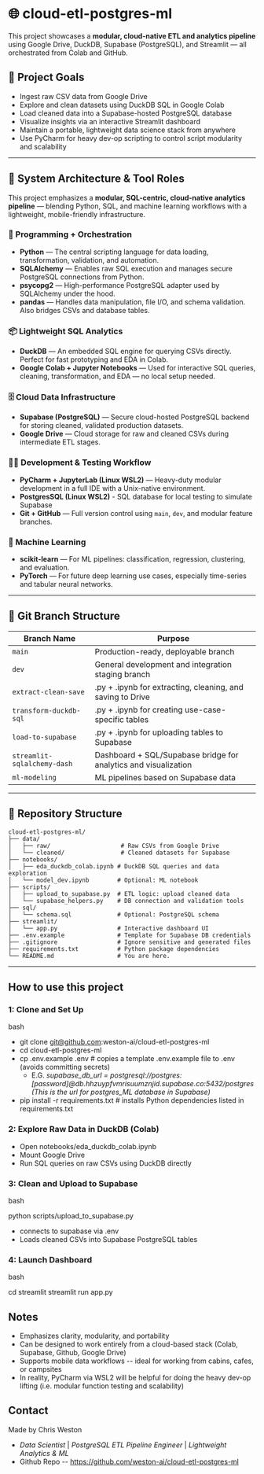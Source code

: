 # 🌐 cloud-etl-postgres-ml

This project showcases a **modular, cloud-native ETL and analytics pipeline** using Google Drive, DuckDB, Supabase (PostgreSQL), and Streamlit — all orchestrated from Colab and GitHub.

## 📌 Project Goals

- Ingest raw CSV data from Google Drive  
- Explore and clean datasets using DuckDB SQL in Google Colab 
- Load cleaned data into a Supabase-hosted PostgreSQL database  
- Visualize insights via an interactive Streamlit dashboard  
- Maintain a portable, lightweight data science stack from anywhere
- Use PyCharm for heavy dev-op scripting to control script modularity and scalability

---

## 🧠 System Architecture & Tool Roles

This project emphasizes a **modular, SQL-centric, cloud-native analytics pipeline** — blending Python, SQL, and machine learning workflows with a lightweight, mobile-friendly infrastructure.

### 🔧 Programming + Orchestration

- **Python** — The central scripting language for data loading, transformation, validation, and automation.  
- **SQLAlchemy** — Enables raw SQL execution and manages secure PostgreSQL connections from Python.  
- **psycopg2** — High-performance PostgreSQL adapter used by SQLAlchemy under the hood.  
- **pandas** — Handles data manipulation, file I/O, and schema validation. Also bridges CSVs and database tables.

### 📦 Lightweight SQL Analytics

- **DuckDB** — An embedded SQL engine for querying CSVs directly. Perfect for fast prototyping and EDA in Colab.  
- **Google Colab + Jupyter Notebooks** — Used for interactive SQL queries, cleaning, transformation, and EDA — no local setup needed.

### 🗄️ Cloud Data Infrastructure

- **Supabase (PostgreSQL)** — Secure cloud-hosted PostgreSQL backend for storing cleaned, validated production datasets.  
- **Google Drive** — Cloud storage for raw and cleaned CSVs during intermediate ETL stages.

### 👨‍💻 Development & Testing Workflow

- **PyCharm + JupyterLab (Linux WSL2)** — Heavy-duty modular development in a full IDE with a Unix-native environment.  
- **PostgresSQL (Linux WSL2)** - SQL database for local testing to simulate Supabase
- **Git + GitHub** — Full version control using `main`, `dev`, and modular feature branches.

### 🧠 Machine Learning

- **scikit-learn** — For ML pipelines: classification, regression, clustering, and evaluation.  
- **PyTorch** — For future deep learning use cases, especially time-series and tabular neural networks.

---

## 🌿 Git Branch Structure

| Branch Name                 | Purpose                                                         |
|-----------------------------|-----------------------------------------------------------------|
| `main`                      | Production-ready, deployable branch                             |
| `dev`                       | General development and integration staging branch              |
| `extract-clean-save`        | .py + .ipynb for extracting, cleaning, and saving to Drive      |
| `transform-duckdb-sql`      | .py + .ipynb for creating use-case-specific tables              |
| `load-to-supabase`          | .py + .ipynb for uploading tables to Supabase                   |
| `streamlit-sqlalchemy-dash` | Dashboard + SQL/Supabase bridge for analytics and visualization |
| `ml-modeling`               | ML pipelines based on Supabase data                             |

---

## 📁 Repository Structure

```text
cloud-etl-postgres-ml/
├── data/
│   ├── raw/                    # Raw CSVs from Google Drive
│   └── cleaned/                # Cleaned datasets for Supabase
├── notebooks/
│   ├── eda_duckdb_colab.ipynb # DuckDB SQL queries and data exploration
│   └── model_dev.ipynb        # Optional: ML notebook
├── scripts/
│   ├── upload_to_supabase.py  # ETL logic: upload cleaned data
│   └── supabase_helpers.py    # DB connection and validation tools
├── sql/
│   └── schema.sql             # Optional: PostgreSQL schema
├── streamlit/
│   └── app.py                 # Interactive dashboard UI
├── .env.example               # Template for Supabase DB credentials
├── .gitignore                 # Ignore sensitive and generated files
├── requirements.txt           # Python package dependencies
└── README.md                  # You are here.
```

---

## How to use this project

### 1: Clone and Set Up
bash

- git clone git@github.com:weston-ai/cloud-etl-postgres-ml
- cd cloud-etl-postgres-ml
- cp .env.example .env   # copies a template .env.example file to .env (avoids committing secrets)
    - E.G. *supabase\_db\_url = postgresql://postgres:[password]@db.hhzuypfvmrisuumznjid.supabase.co:5432/postgres (This is the url for postgres\_ML database in Supabase)*
- pip install -r requirements.txt  # installs Python dependencies listed in requirements.txt

### 2: Explore Raw Data in DuckDB (Colab)
- Open notebooks/eda\_duckdb\_colab.ipynb
- Mount Google Drive
- Run SQL queries on raw CSVs using DuckDB directly

### 3: Clean and Upload to Supabase
bash

python scripts/upload\_to\_supabase.py
- connects to supabase via .env
- Loads cleaned CSVs into Supabase PostgreSQL tables

### 4: Launch Dashboard
bash

cd streamlit
streamlit run app.py

## Notes
- Emphasizes clarity, modularity, and portability
- Can be designed to work entirely from a cloud-based stack (Colab, Supabase, Github, Google Drive)
- Supports mobile data workflows -- ideal for working from cabins, cafes, or campsites
- In reality, PyCharm via WSL2 will be helpful for doing the heavy dev-op lifting (i.e. modular function testing and scalability)

## Contact
Made by Chris Weston
- *Data Scientist* | *PostgreSQL ETL Pipeline Engineer* | *Lightweight Analytics & ML*
- Github Repo -- https://github.com/weston-ai/cloud-etl-postgres-ml
